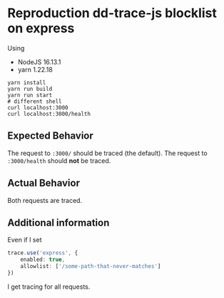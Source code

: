 # Reproduction dd-trace-js blocklist on express

Using
 * NodeJS 16.13.1
 * yarn 1.22.18

```shell
yarn install 
yarn run build
yarn run start
# different shell
curl localhost:3000
curl localhost:3000/health
```

## Expected Behavior
The request to `:3000/` should be traced (the default). The request to `:3000/health` should **not** be traced.

## Actual Behavior
Both requests are traced. 

## Additional information
Even if I set
```ts
trace.use('express', {
    enabled: true,
    allowlist: ['/some-path-that-never-matches']
})
```
I get tracing for all requests.
